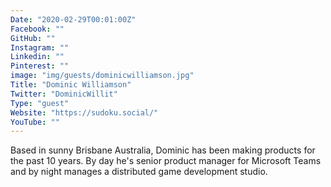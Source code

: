 ```yaml
---
Date: "2020-02-29T00:01:00Z"
Facebook: ""
GitHub: ""
Instagram: ""
Linkedin: ""
Pinterest: ""
image: "img/guests/dominicwilliamson.jpg"
Title: "Dominic Williamson"
Twitter: "DominicWillit"
Type: "guest"
Website: "https://sudoku.social/"
YouTube: ""
---
```

Based in sunny Brisbane Australia, Dominic has been making products for the past 10 years. By day he's senior product manager for Microsoft Teams and by night manages a distributed game development studio.